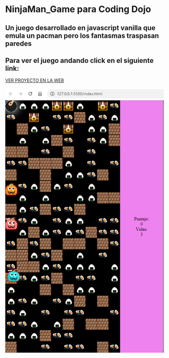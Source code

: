 # NinjaMan_Game para Coding Dojo
## Un juego desarrollado en javascript vanilla que emula un pacman pero los fantasmas traspasan paredes 
## Para ver el juego andando click en el siguiente link:

<a href="https://javierhuebra.github.io/NinjaMan_Game/">VER PROYECTO EN LA WEB</a>
<div align="center">
<img src="pacman.png"/>
</div>
